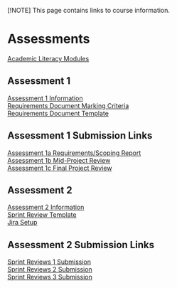 [!NOTE]
This page contains links to course information. 

  # Assessments
  
  [Academic Literacy Modules](https://uo.unisa.edu.au/course/view.php?id=1431&sectionid=93564)

  ## Assessment 1

  [Assessment 1 Information](https://uo.unisa.edu.au/course/view.php?id=4324&sectionid=448843) </br>
  [Requirements Document Marking Criteria](https://uo.unisa.edu.au/mod/resource/view.php?id=879587)</br>
  [Requirements Document Template](https://uo.unisa.edu.au/mod/resource/view.php?id=879588)</br>

  ## Assessment 1 Submission Links
  
  [Assessment 1a Requirements/Scoping Report](https://uo.unisa.edu.au/mod/assign/view.php?id=879589)</br>
  [Assessment 1b Mid-Project Review](https://uo.unisa.edu.au/mod/assign/view.php?id=879593)</br>
  [Assessment 1c Final Project Review](https://uo.unisa.edu.au/mod/assign/view.php?id=879596)</br>

  ## Assessment 2
  
  [Assessment 2 Information](https://uo.unisa.edu.au/course/view.php?id=4324&sectionid=448844)</br>
  [Sprint Review Template](https://uo.unisa.edu.au/mod/resource/view.php?id=879599)</br>
  [Jira Setup](https://uo.unisa.edu.au/mod/resource/view.php?id=879600)</br>

  ## Assessment 2 Submission Links
  
  [Sprint Reviews 1 Submission](https://uo.unisa.edu.au/mod/assign/view.php?id=879601)</br>
  [Sprint Reviews 2 Submission](https://uo.unisa.edu.au/mod/assign/view.php?id=879602)</br>
  [Sprint Reviews 3 Submission](https://uo.unisa.edu.au/mod/assign/view.php?id=879603)</br>
  

